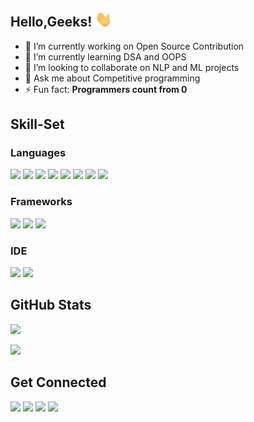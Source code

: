 ## Hello,Geeks! <img src="https://raw.githubusercontent.com/suvanbalu/suvanbalu/master/wave.gif" width="30px">

<!--
**suvanbalu/suvanbalu** is a ✨ _special_ ✨ repository because its `README.md` (this file) appears on your GitHub profile.
-->

- 🔭 I’m currently working on Open Source Contribution
- 🌱 I’m currently learning DSA and OOPS
- 👯 I’m looking to collaborate on NLP and ML projects
- 💬 Ask me about Competitive programming 
- ⚡ Fun fact: **Programmers count from 0**

## Skill-Set

### Languages
![](https://img.shields.io/badge/Python-3776AB?style=for-the-badge&logo=python&logoColor=white)
![](https://img.shields.io/badge/HTML5-E34F26?style=for-the-badge&logo=html5&logoColor=white)
![](https://img.shields.io/badge/CSS3-1572B6?style=for-the-badge&logo=css3&logoColor=white)
![](https://img.shields.io/badge/C-00599C?style=for-the-badge&logo=c&logoColor=white)
![](https://img.shields.io/badge/Java-ED8B00?style=for-the-badge&logo=java&logoColor=white)
![](https://img.shields.io/badge/Pandas-2C2D72?style=for-the-badge&logo=pandas&logoColor=white)
![](https://img.shields.io/badge/Numpy-777BB4?style=for-the-badge&logo=numpy&logoColor=white)
![](https://img.shields.io/badge/MySQL-00000F?style=for-the-badge&logo=mysql&logoColor=white)

### Frameworks
![](https://img.shields.io/badge/OpenCV-27338e?style=for-the-badge&logo=OpenCV&logoColor=white)
![](https://img.shields.io/badge/Jupyter-F37626.svg?&style=for-the-badge&logo=Jupyter&logoColor=white)
![](https://img.shields.io/badge/Git-F05032?style=for-the-badge&logo=git&logoColor=white)

### IDE
![](https://img.shields.io/badge/Visual_Studio_Code-0078D4?style=for-the-badge&logo=visual%20studio%20code&logoColor=white)
![](https://img.shields.io/badge/Colab-F9AB00?style=for-the-badge&logo=googlecolab&color=525252)


## GitHub Stats
<p>
<a href="https://github.com/suvanbalu/suvanbalu">
  <img src="https://github-readme-stats.vercel.app/api?username=suvanbalu&show_icons=true&hide=stars&bg_color=30,4568dc,b06ab3&title_color=fff&text_color=fff&icon_color=fff" border_radius = 5px />
</a>
</p>
<p>
<a href="https://github.com/suvanbalu/suvanbalu">
  <img src="https://github-readme-stats.vercel.app/api/top-langs/?username=suvanbalu&show_icons=true&bg_color=30,4568dc,b06ab3&title_color=fff&text_color=fff&icon_color=fff" border_radius = 5px />
</a>
</p>

## Get Connected
[![](https://img.shields.io/badge/LinkedIn-0077B5?style=for-the-badge&logo=linkedin&logoColor=white)](https://www.linkedin.com/in/suvanbalu/)
[![](https://img.shields.io/badge/-Hackerrank-2EC866?style=for-the-badge&logo=HackerRank&logoColor=white)](https://www.hackerrank.com/suvanbalu)
[![](	https://img.shields.io/badge/Kaggle-20BEFF?style=for-the-badge&logo=Kaggle&logoColor=white)](https://www.kaggle.com/suvanbalu)
[![](https://img.shields.io/badge/Instagram-E4405F?style=for-the-badge&logo=instagram&logoColor=white)](https://www.instagram.com/suvan.balu/)
